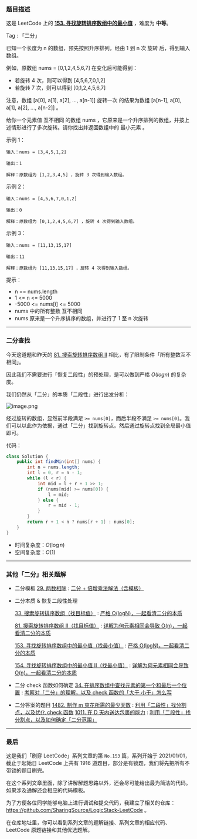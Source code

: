 ### 题目描述

这是 LeetCode 上的 **[153. 寻找旋转排序数组中的最小值](https://leetcode-cn.com/problems/find-minimum-in-rotated-sorted-array/solution/gong-shui-san-xie-yan-ge-olognyi-qi-kan-6d969/)** ，难度为 **中等**。

Tag : 「二分」



已知一个长度为 n 的数组，预先按照升序排列，经由 1 到 n 次 旋转 后，得到输入数组。

例如，原数组 nums = [0,1,2,4,5,6,7] 在变化后可能得到：

* 若旋转 4 次，则可以得到 [4,5,6,7,0,1,2]
* 若旋转 7 次，则可以得到 [0,1,2,4,5,6,7]

注意，数组 [a[0], a[1], a[2], ..., a[n-1]] 旋转一次 的结果为数组 [a[n-1], a[0], a[1], a[2], ..., a[n-2]] 。

给你一个元素值 互不相同 的数组 nums ，它原来是一个升序排列的数组，并按上述情形进行了多次旋转。请你找出并返回数组中的 最小元素 。



示例 1：
```
输入：nums = [3,4,5,1,2]

输出：1

解释：原数组为 [1,2,3,4,5] ，旋转 3 次得到输入数组。
```
示例 2：
```
输入：nums = [4,5,6,7,0,1,2]

输出：0

解释：原数组为 [0,1,2,4,5,6,7] ，旋转 4 次得到输入数组。
```
示例 3：
```
输入：nums = [11,13,15,17]

输出：11

解释：原数组为 [11,13,15,17] ，旋转 4 次得到输入数组。
```

提示：
* n == nums.length
* 1 <= n <= 5000
* -5000 <= nums[i] <= 5000
* nums 中的所有整数 互不相同
* nums 原来是一个升序排序的数组，并进行了 1 至 n 次旋转

---

### 二分查找

今天这道题和昨天的 [81. 搜索旋转排序数组 II](https://leetcode-cn.com/problems/search-in-rotated-sorted-array-ii/) 相比，有了限制条件「所有整数互不相同」。

因此我们不需要进行「恢复二段性」的预处理，是可以做到严格 $O(log{n})$ 的复杂度。

我们仍然从「二分」的本质「二段性」进行出发分析：

![image.png](https://pic.leetcode-cn.com/1617853107-AQzbEE-image.png)

经过旋转的数组，显然前半段满足 `>= nums[0]`，而后半段不满足 `>= nums[0]`。我们可以以此作为依据，通过「二分」找到旋转点。然后通过旋转点找到全局最小值即可。

代码：
```java []
class Solution {
    public int findMin(int[] nums) {
        int n = nums.length;
        int l = 0, r = n - 1;
        while (l < r) {
            int mid = l + r + 1 >> 1;
            if (nums[mid] >= nums[0]) {
                l = mid;
            } else {
                r = mid - 1;
            }
        }
        return r + 1 < n ? nums[r + 1] : nums[0];
    }
}
```
* 时间复杂度：$O(\log{n})$
* 空间复杂度：$O(1)$

***

### 其他「二分」相关题解

* 二分模板
    [29. 两数相除](https://leetcode-cn.com/problems/divide-two-integers/) : [二分 + 倍增乘法解法（含模板）](https://leetcode-cn.com/problems/divide-two-integers/solution/shua-chuan-lc-er-fen-bei-zeng-cheng-fa-j-m73b/)

* 二分本质 & 恢复二段性处理

    [33. 搜索旋转排序数组（找目标值）](https://leetcode-cn.com/problems/search-in-rotated-sorted-array/) : [严格 O(logN)，一起看清二分的本质](https://leetcode-cn.com/problems/search-in-rotated-sorted-array/solution/shua-chuan-lc-yan-ge-ologn100yi-qi-kan-q-xifo/)

    [81. 搜索旋转排序数组 II（找目标值）](https://leetcode-cn.com/problems/search-in-rotated-sorted-array-ii/) : [详解为何元素相同会导致 O(n)，一起看清二分的本质](https://leetcode-cn.com/problems/search-in-rotated-sorted-array-ii/solution/gong-shui-san-xie-xiang-jie-wei-he-yuan-xtam4/)

    [153. 寻找旋转排序数组中的最小值（找最小值）](https://leetcode-cn.com/problems/find-minimum-in-rotated-sorted-array/) : [严格 O(logN)，一起看清二分的本质](https://leetcode-cn.com/problems/find-minimum-in-rotated-sorted-array/solution/gong-shui-san-xie-yan-ge-olognyi-qi-kan-6d969/)

    [154. 寻找旋转排序数组中的最小值 II（找最小值）](https://leetcode-cn.com/problems/find-minimum-in-rotated-sorted-array-ii/) : [详解为何元素相同会导致 O(n)，一起看清二分的本质](https://leetcode-cn.com/problems/find-minimum-in-rotated-sorted-array-ii/solution/gong-shui-san-xie-xiang-jie-wei-he-yuan-7xbty/)

* 二分 check 函数如何确定
    [34. 在排序数组中查找元素的第一个和最后一个位置](https://leetcode-cn.com/problems/find-first-and-last-position-of-element-in-sorted-array/) : [考察对「二分」的理解，以及 check 函数的「大于 小于」怎么写](https://leetcode-cn.com/problems/find-first-and-last-position-of-element-in-sorted-array/solution/gong-shui-san-xie-kao-cha-dui-er-fen-de-86bk0/)

* 二分答案的题目
    [1482. 制作 m 束花所需的最少天数](https://leetcode-cn.com/problems/minimum-number-of-days-to-make-m-bouquets/) : [利用「二段性」找分割点，以及优化 check 函数](https://leetcode-cn.com/problems/minimum-number-of-days-to-make-m-bouquets/solution/gong-shui-san-xie-li-yong-er-duan-xing-z-ysv4/)
    [1011. 在 D 天内送达包裹的能力](https://leetcode-cn.com/problems/capacity-to-ship-packages-within-d-days/) : [利用「二段性」找分割点，以及如何确定「二分范围」](https://leetcode-cn.com/problems/capacity-to-ship-packages-within-d-days/solution/gong-shui-san-xie-li-yong-er-duan-xing-z-95zj/)

---

### 最后

这是我们「刷穿 LeetCode」系列文章的第 `No.153` 篇，系列开始于 2021/01/01，截止于起始日 LeetCode 上共有 1916 道题目，部分是有锁题，我们将先把所有不带锁的题目刷完。

在这个系列文章里面，除了讲解解题思路以外，还会尽可能给出最为简洁的代码。如果涉及通解还会相应的代码模板。

为了方便各位同学能够电脑上进行调试和提交代码，我建立了相关的仓库：https://github.com/SharingSource/LogicStack-LeetCode 。

在仓库地址里，你可以看到系列文章的题解链接、系列文章的相应代码、LeetCode 原题链接和其他优选题解。

